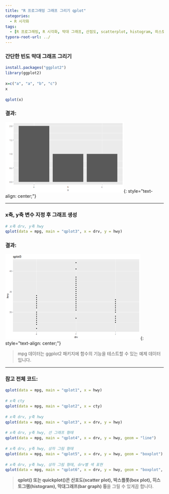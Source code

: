 ```yaml
---
title: "R 프로그래밍 그래프 그리기 qplot"
categories:
  - R 시각화
tags:
  - [R 프로그래밍, R 시각화, 막대 그래프, 산점도, scatterplot, histogram, 히스토그램, 박스플롯, boxplot, qplot, ggplot2]
typora-root-url: ../ 
---
```


### 간단한 빈도 막대 그래프 그리기

```R
install.packages("ggplot2")
library(ggplot2)

x=c("a", "a", "b", "c")
x

qplot(x)
```

### 결과: 

<img src="/../assets/images/2023-08-03-R 프로그래밍 막대 그래프/6a203f1d-2f00-4a7e-93db-7f4691f1905a.png" alt="6a203f1d-2f00-4a7e-93db-7f4691f1905a" style="zoom: 50%;" />{: style="text-align: center;"}

---

### x축, y축 변수 지정 후 그래프 생성

```R
# x축 drv, y축 hwy
qplot(data = mpg, main = "qplot3", x = drv, y = hwy)
```

### 결과: 

<img src="/../assets/images/2023-08-03-R 프로그래밍 막대 그래프/3.png" alt="3" style="zoom:50%;" />{: style="text-align: center;"}

> mpg 데이터는 ggplot2 패키지에 함수의 기능을 테스트할 수 있는 예제 데이터입니다.

---

### 참고 전체 코드:

```r
qplot(data = mpg, main = "qplot1", x = hwy)

# x축 cty
qplot(data = mpg, main = "qplot2", x = cty)

# x축 drv, y축 hwy
qplot(data = mpg, main = "qplot3", x = drv, y = hwy)

# x축 drv, y축 hwy, 선 그래프 형태
qplot(data = mpg, main = "qplot4", x = drv, y = hwy, geom = "line")

# x축 drv, y축 hwy, 상자 그림 형태
qplot(data = mpg, main = "qplot5", x = drv, y = hwy, geom = "boxplot")

# x축 drv, y축 hwy, 상자 그림 형태, drv별 색 표현
qplot(data = mpg, main = "qplot6", x = drv, y = hwy, geom = "boxplot", colour = drv)
```

>**qplot() 또는 quickplot()은 산포도(scatter plot), 박스플롯(box plot), 히스토그램(histogram), 막대그래프(bar graph) 등**을 그릴 수 있게끔 합니다.
